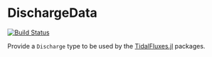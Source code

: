 # DischargeData

[![Build Status](https://travis-ci.org/wkearn/DischargeData.jl.svg?branch=master)](https://travis-ci.org/wkearn/DischargeData.jl)

Provide a `Discharge` type to be used by the [TidalFluxes.jl](https://github.com/wkearn/TidalFluxes.jl) packages.
